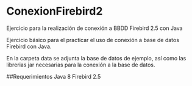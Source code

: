 # ConexionFirebird2
Ejercicio para la realización de conexión a BBDD Firebird 2.5 con Java

Ejercicio básico para el practicar el uso de conexión a base de datos Firebird con Java.

En la carpeta data se adjunta la base de datos de ejemplo, así como las librerias jar necesarias para la
conexión a la base de datos.

##Requerimientos
Java 8
Firebird 2.5
